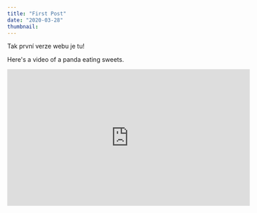```yaml
---
title: "First Post"
date: "2020-03-28"
thumbnail:
---
```


Tak první verze webu je tu!

Here's a video of a panda eating sweets.

<iframe width="560" height="315" src="https://www.youtube.com/embed/4n0xNbfJLR8" frameborder="0" allowfullscreen></iframe>